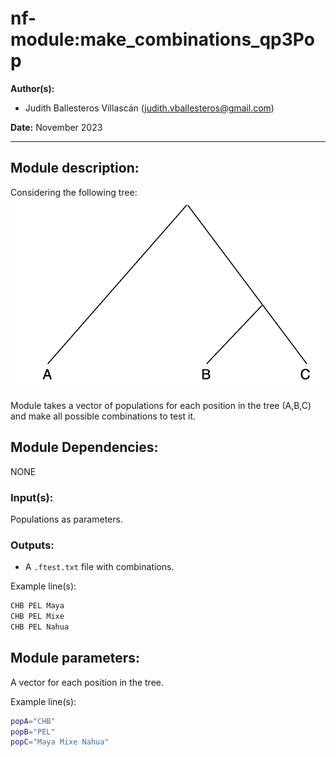 # nf-module:make_combinations_qp3Pop
**Author(s):**

* Judith Ballesteros Villascán (judith.vballesteros@gmail.com)

**Date:** November 2023

---

## Module description:
Considering the following tree:
![tree](../../../../docs/qp3Pop_combinations.png)

Module takes a vector of populations for each position in the tree (A,B,C) and make all possible combinations to test it.

## Module Dependencies:
NONE

### Input(s):

Populations as parameters.

### Outputs:

* A `.ftest.txt` file with combinations.

Example line(s):

```bash
CHB	PEL	Maya
CHB	PEL	Mixe
CHB	PEL	Nahua
```

## Module parameters:
A vector for each position in the tree.

Example line(s):

```bash
popA="CHB"
popB="PEL"
popC="Maya Mixe Nahua"
```

